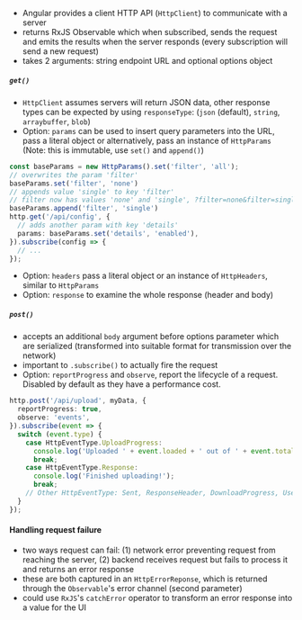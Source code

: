 - Angular provides a client HTTP API (`HttpClient`) to communicate with a server
- returns RxJS Observable which when subscribed, sends the request and emits the results when the server responds (every subscription will send a new request)
- takes 2 arguments: string endpoint URL and optional options object
##### `get()`
- `HttpClient` assumes servers will return JSON data, other response types can be expected by using `responseType`: (`json` (default), `string`, `arraybuffer`, `blob`)
- Option: `params` can be used to insert query parameters into the URL, pass a literal object or alternatively, pass an instance of `HttpParams` (Note: this is immutable, use `set()` and `append()`)
```ts
const baseParams = new HttpParams().set('filter', 'all');
// overwrites the param 'filter'
baseParams.set('filter', 'none')
// appends value 'single' to key 'filter'
// filter now has values 'none' and 'single', ?filter=none&filter=single
baseParams.append('filter', 'single')
http.get('/api/config', {
  // adds another param with key 'details'
  params: baseParams.set('details', 'enabled'),
}).subscribe(config => {
  // ...
});
```
- Option: `headers` pass a literal object or an instance of `HttpHeaders`, similar to `HttpParams`
- Option: `response` to examine the whole response (header and body)
##### `post()`
- accepts an additional `body` argument before options parameter which are serialized (transformed into suitable format for transmission over the network)
- important to `.subscribe()` to actually fire the request
- Option: `reportProgress` and `observe`, report the lifecycle of a request. Disabled by default as they have a performance cost. 
```ts
http.post('/api/upload', myData, {
  reportProgress: true,
  observe: 'events',
}).subscribe(event => {
  switch (event.type) {
    case HttpEventType.UploadProgress:
      console.log('Uploaded ' + event.loaded + ' out of ' + event.total + ' bytes');
      break;
    case HttpEventType.Response:
      console.log('Finished uploading!');
      break;
    // Other HttpEventType: Sent, ResponseHeader, DownloadProgress, User
  }
});
```
#### Handling request failure
- two ways request can fail: (1) network error preventing request from reaching the server, (2) backend receives request but fails to process it and returns an error response
- these are both captured in an `HttpErrorReponse`, which is returned through the `Observable`'s error channel (second parameter)
- could use `RxJS`'s `catchError` operator to transform an error response into a value for the UI